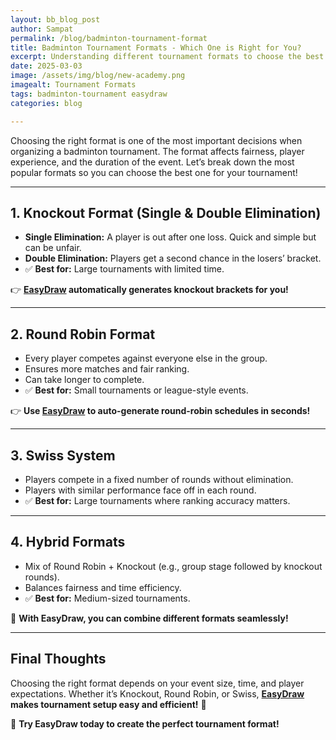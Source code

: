 ```yaml
---
layout: bb_blog_post
author: Sampat
permalink: /blog/badminton-tournament-format
title: Badminton Tournament Formats - Which One is Right for You?
excerpt: Understanding different tournament formats to choose the best one for your event
date: 2025-03-03
image: /assets/img/blog/new-academy.png
imagealt: Tournament Formats
tags: badminton-tournament easydraw
categories: blog

---
```




Choosing the right format is one of the most important decisions when organizing a badminton tournament. The format affects fairness, player experience, and the duration of the event. Let’s break down the most popular formats so you can choose the best one for your tournament!

---

## 1. Knockout Format (Single & Double Elimination)
- **Single Elimination:** A player is out after one loss. Quick and simple but can be unfair.
- **Double Elimination:** Players get a second chance in the losers’ bracket.
- ✅ **Best for:** Large tournaments with limited time.

👉 **[EasyDraw](https://easydraws.azurewebsites.net/) automatically generates knockout brackets for you!**

---

## 2. Round Robin Format
- Every player competes against everyone else in the group.
- Ensures more matches and fair ranking.
- Can take longer to complete.
- ✅ **Best for:** Small tournaments or league-style events.

👉 **Use [EasyDraw](https://easydraws.azurewebsites.net/) to auto-generate round-robin schedules in seconds!**

---

## 3. Swiss System
- Players compete in a fixed number of rounds without elimination.
- Players with similar performance face off in each round.
- ✅ **Best for:** Large tournaments where ranking accuracy matters.

---

## 4. Hybrid Formats
- Mix of Round Robin + Knockout (e.g., group stage followed by knockout rounds).
- Balances fairness and time efficiency.
- ✅ **Best for:** Medium-sized tournaments.

🎯 **With EasyDraw, you can combine different formats seamlessly!**

---

## Final Thoughts
Choosing the right format depends on your event size, time, and player expectations. Whether it’s Knockout, Round Robin, or Swiss, **[EasyDraw](https://easydraws.azurewebsites.net/) makes tournament setup easy and efficient!** 🏸

🚀 **Try EasyDraw today to create the perfect tournament format!**





